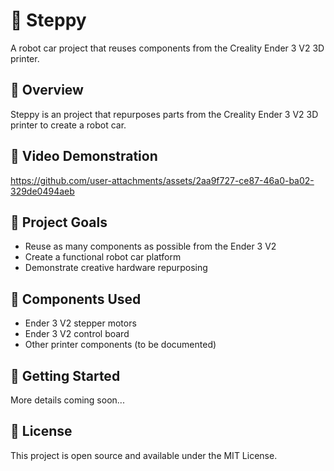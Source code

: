 # 🚗 Steppy

A robot car project that reuses components from the Creality Ender 3 V2 3D printer.

## 📝 Overview

Steppy is an project that repurposes parts from the Creality Ender 3 V2 3D printer to create a robot car.

## 🎥 Video Demonstration

https://github.com/user-attachments/assets/2aa9f727-ce87-46a0-ba02-329de0494aeb

## 🎯 Project Goals

- Reuse as many components as possible from the Ender 3 V2
- Create a functional robot car platform
- Demonstrate creative hardware repurposing

## 🔧 Components Used

- Ender 3 V2 stepper motors
- Ender 3 V2 control board
- Other printer components (to be documented)

## 🚀 Getting Started

More details coming soon...

## 📄 License

This project is open source and available under the MIT License. 
